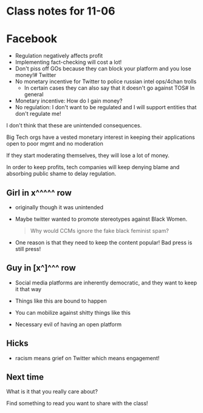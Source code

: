 # Class notes for 11-06

# Facebook

* Regulation negatively affects profit
* Implementing fact-checking will cost a lot!
* Don't piss off GOs because they can block your platform and you lose money!# Twitter
* No monetary incentive for Twitter to police russian intel ops/4chan trolls
    - In certain cases they can also say that it doesn't go against TOS# In general
* Monetary incentive: How do I gain money?
* No regulation: I don't want to be regulated and I will support entities that don't regulate me!

I don't think that these are unintended consequences.

Big Tech orgs have a vested monetary interest in keeping their applications open to poor mgmt and no moderation

If they start moderating themselves, they will lose a lot of money.

In order to keep profits, tech companies will keep denying blame and absorbing public shame to delay regulation.

## Girl in x^^^^^ row

* originally though it was unintended

* Maybe twitter wanted to promote stereotypes against Black Women.

    > Why would CCMs ignore the fake black feminist spam?

* One reason is that they need to keep the content popular! Bad press is still press!

## Guy in [x^]^^^ row

* Social media platforms are inherently democratic, and they want to keep it that way

* Things like this are bound to happen

* You can mobilize against shitty things like this

* Necessary evil of having an open platform

## Hicks

* racism means grief on Twitter which means engagement!

## Next time

What is it that you really care about?

Find something to read you want to share with the class!